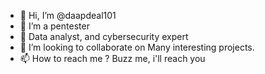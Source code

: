 - 👋 Hi, I’m @daapdeal101
- 👀 I’m a pentester
- 🌱 Data analyst, and cybersecurity expert
- 💞️ I’m looking to collaborate on Many interesting projects.
- 📫 How to reach me ? Buzz me, i'll reach you

<!---
